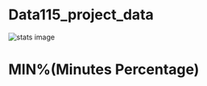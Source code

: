 # Data115_project_data
![stats image](https://user-images.githubusercontent.com/72179528/98887316-9b807900-244a-11eb-952d-0c9522258f77.png)
#                                                              MIN%(Minutes Percentage)

